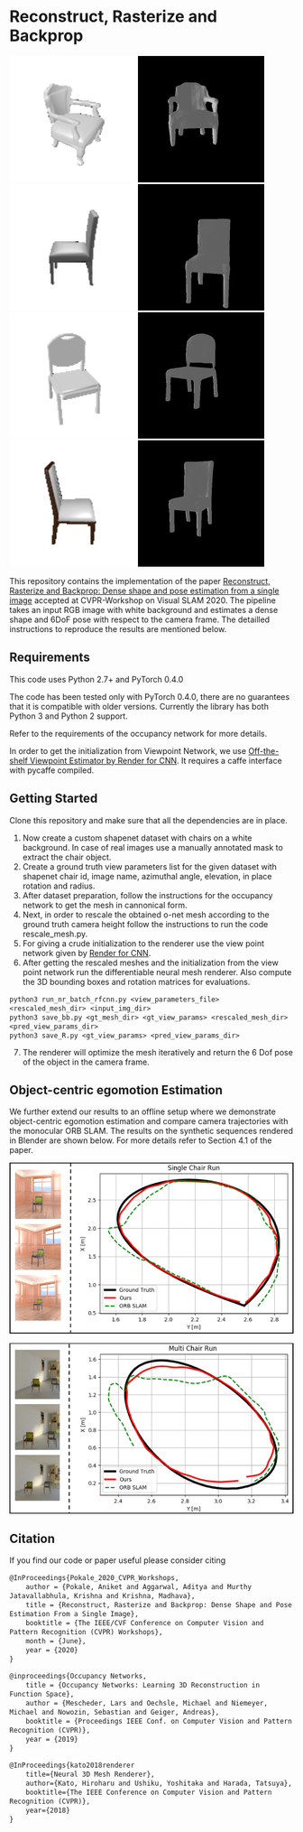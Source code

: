 # Reconstruct, Rasterize and Backprop

![](results/img/02.png)
![](results/pose_estimation/02.gif)
![](results/img/10.png)
![](results/pose_estimation/10.gif)
![](results/img/12.png)
![](results/pose_estimation/12.gif)
![](results/img/15.png)
![](results/pose_estimation/15.gif)

This repository contains the implementation of the paper [Reconstruct, Rasterize and Backprop: Dense shape and pose estimation from a single image](https://arxiv.org/abs/2004.12232) accepted at CVPR-Workshop on Visual SLAM 2020. The pipeline takes an input RGB image with white background and estimates a dense shape and 6DoF pose with respect to the camera frame. The detailled instructions to reproduce the results are mentioned below.

## Requirements

This code uses Python 2.7+ and PyTorch 0.4.0

The code has been tested only with PyTorch 0.4.0, there are no guarantees that it is compatible with older versions. Currently the library has both Python 3 and Python 2 support.

Refer to the requirements of the occupancy network for more details.

In order to get the initialization from Viewpoint Network, we use [Off-the-shelf Viewpoint Estimator by Render for CNN](https://github.com/shapenet/RenderForCNN/). It requires a caffe interface with pycaffe compiled.

## Getting Started

Clone this repository and make sure that all the dependencies are in place.

1.	Now create a custom shapenet dataset with chairs on a white background. In case of real images use a manually annotated mask to extract the chair object.
2.	Create a ground truth view parameters list for the given dataset with shapenet chair id, image name, azimuthal angle, elevation, in place rotation and radius. 
3.	After dataset preparation, follow the instructions for the occupancy network to get the mesh in cannonical form.
4.	Next, in order to rescale the obtained o-net mesh according to the ground truth camera height follow the instructions to run the code rescale_mesh.py.
5.	For giving a crude initialization to the renderer use the view point network given by [Render for CNN](https://github.com/shapenet/RenderForCNN/).
6.	After getting the rescaled meshes and the initialization from the view point network run the differentiable neural mesh renderer. Also compute the 3D bounding boxes and rotation matrices for evaluations.
```
python3 run_nr_batch_rfcnn.py <view_parameters_file> <rescaled_mesh_dir> <input_img_dir>
python3 save_bb.py <gt_mesh_dir> <gt_view_params> <rescaled_mesh_dir> <pred_view_params_dir>
python3 save_R.py <gt_view_params> <pred_view_params_dir>
```
7.	The renderer will optimize the mesh iteratively and return the 6 Dof pose of the object in the camera frame.

## Object-centric egomotion Estimation

We further extend our results to an offline setup where we demonstrate object-centric egomotion estimation and compare camera trajectories with the monocular ORB SLAM. The results on the synthetic sequences rendered in Blender are shown below. For more details refer to Section 4.1 of the paper.

![](results/object_centric_motion/single.png)


![](results/object_centric_motion/multi.png)

## Citation

If you find our code or paper useful please consider citing

```
@InProceedings{Pokale_2020_CVPR_Workshops,
	author = {Pokale, Aniket and Aggarwal, Aditya and Murthy Jatavallabhula, Krishna and Krishna, Madhava},
	title = {Reconstruct, Rasterize and Backprop: Dense Shape and Pose Estimation From a Single Image},
	booktitle = {The IEEE/CVF Conference on Computer Vision and Pattern Recognition (CVPR) Workshops},
	month = {June},
	year = {2020}
}
```

```
@inproceedings{Occupancy Networks,
	title = {Occupancy Networks: Learning 3D Reconstruction in Function Space},
	author = {Mescheder, Lars and Oechsle, Michael and Niemeyer, Michael and Nowozin, Sebastian and Geiger, Andreas},
	booktitle = {Proceedings IEEE Conf. on Computer Vision and Pattern Recognition (CVPR)},
	year = {2019}
}
```

```
@InProceedings{kato2018renderer
	title={Neural 3D Mesh Renderer},
	author={Kato, Hiroharu and Ushiku, Yoshitaka and Harada, Tatsuya},
	booktitle={The IEEE Conference on Computer Vision and Pattern Recognition (CVPR)},
	year={2018}
}
```
